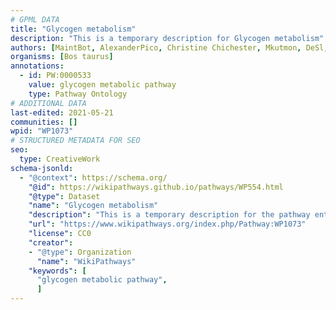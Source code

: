 ```yaml
---
# GPML DATA
title: "Glycogen metabolism"
description: "This is a temporary description for Glycogen metabolism"
authors: [MaintBot, AlexanderPico, Christine Chichester, Mkutmon, DeSl, Eweitz]
organisms: [Bos taurus]
annotations:
  - id: PW:0000533
    value: glycogen metabolic pathway
    type: Pathway Ontology
# ADDITIONAL DATA
last-edited: 2021-05-21
communities: []
wpid: "WP1073"
# STRUCTURED METADATA FOR SEO
seo:
  type: CreativeWork
schema-jsonld:
  - "@context": https://schema.org/
    "@id": https://wikipathways.github.io/pathways/WP554.html
    "@type": Dataset
    "name": "Glycogen metabolism"
    "description": "This is a temporary description for the pathway entitled: Glycogen metabolism"
    "url": "https://www.wikipathways.org/index.php/Pathway:WP1073"
    "license": CC0
    "creator":
    - "@type": Organization
      "name": "WikiPathways"
    "keywords": [
      "glycogen metabolic pathway",
      ]
---
```

